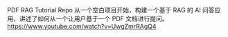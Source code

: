 
PDF RAG Tutorial Repo
从一个空白项目开始，构建一个基于 RAG 的 AI 问答应用，讲述了如何从一个让用户基于一个 PDF 文档进行提问。
https://www.youtube.com/watch?v=UwgZmrRAgQ4